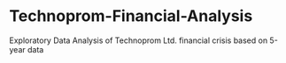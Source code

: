 # Technoprom-Financial-Analysis
Exploratory Data Analysis of Technoprom Ltd. financial crisis based on 5-year data
